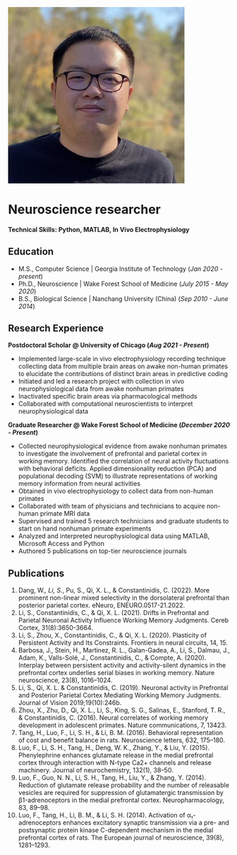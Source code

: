 ![Profile Picture](/images/github_pic.jpg)

# Neuroscience researcher

#### Technical Skills: Python, MATLAB, In Vivo Electrophysiology

## Education
- M.S., Computer Science | Georgia Institute of Technology (_Jan 2020 - present_)	
- Ph.D., Neuroscience | Wake Forest School of Medicine (_July 2015 - May 2020_)								       			        		
- B.S., Biological Science | Nanchang University (China) (_Sep 2010 - June 2014_)

## Research Experience
**Postdoctoral Scholar @ University of Chicago (_Aug 2021 - Present_)**
-  Implemented large-scale in vivo electrophysiology recording technique collecting data from multiple
brain areas on awake non-human primates to elucidate the contributions of distinct brain areas in
predictive coding
- Initiated and led a research project with collection in vivo neurophysiological data from awake nonhuman primates
- Inactivated specific brain areas via pharmacological methods
- Collaborated with computational neuroscientists to interpret neurophysiological data

**Graduate Researcher @ Wake Forest School of Medicine (_December 2020 - Present_)**
- Collected neurophysiological evidence from awake nonhuman primates to investigate the
involvement of prefrontal and parietal cortex in working memory. Identified the correlation of neural
activity fluctuations with behavioral deficits. Applied dimensionality reduction (PCA) and
populational decoding (SVM) to illustrate representations of working memory information from
neural activities
- Obtained in vivo electrophysiology to collect data from non-human primates
- Collaborated with team of physicians and technicians to acquire non-human primate MRI data
- Supervised and trained 5 research technicians and graduate students to start on hand nonhuman
primate experiments
- Analyzed and interpreted neurophysiological data using MATLAB, Microsoft Access and Python
- Authored 5 publications on top-tier neuroscience journals

## Publications
1.	Dang, W.*, Li, S.*, Pu, S., Qi, X. L., & Constantinidis, C. (2022). More prominent non-linear mixed selectivity in the dorsolateral prefrontal than posterior parietal cortex. eNeuro, ENEURO.0517-21.2022. 
2.	Li, S., Constantinidis, C., & Qi, X. L. (2021). Drifts in Prefrontal and Parietal Neuronal Activity Influence Working Memory Judgments. Cereb Cortex, 31(8):3650-3664. 
3.	Li, S., Zhou, X., Constantinidis, C., & Qi, X. L. (2020). Plasticity of Persistent Activity and Its Constraints. Frontiers in neural circuits, 14, 15.
4.	Barbosa, J., Stein, H., Martinez, R. L., Galan-Gadea, A., Li, S., Dalmau, J., Adam, K., Valls-Solé, J., Constantinidis, C., & Compte, A. (2020). Interplay between persistent activity and activity-silent dynamics in the prefrontal cortex underlies serial biases in working memory. Nature neuroscience, 23(8), 1016–1024. 
5.	Li, S., Qi, X. L. & Constantinidis, C. (2019). Neuronal activity in Prefrontal and Posterior Parietal Cortex Mediating Working Memory Judgments. Journal of Vision 2019;19(10):246b.
6.	Zhou, X., Zhu, D., Qi, X. L., Li, S., King, S. G., Salinas, E., Stanford, T. R., & Constantinidis, C. (2016). Neural correlates of working memory development in adolescent primates. Nature communications, 7, 13423. 
7.	Tang, H., Luo, F., Li, S. H., & Li, B. M. (2016). Behavioral representation of cost and benefit balance in rats. Neuroscience letters, 632, 175–180.
8.	Luo, F., Li, S. H., Tang, H., Deng, W. K., Zhang, Y., & Liu, Y. (2015). Phenylephrine enhances glutamate release in the medial prefrontal cortex through interaction with N-type Ca2+ channels and release machinery. Journal of neurochemistry, 132(1), 38–50. 
9.	Luo, F., Guo, N. N., Li, S. H., Tang, H., Liu, Y., & Zhang, Y. (2014). Reduction of glutamate release probability and the number of releasable vesicles are required for suppression of glutamatergic transmission by β1-adrenoceptors in the medial prefrontal cortex. Neuropharmacology, 83, 89–98. 
10.	Luo, F., Tang, H., Li, B. M., & Li, S. H. (2014). Activation of α₁-adrenoceptors enhances excitatory synaptic transmission via a pre- and postsynaptic protein kinase C-dependent mechanism in the medial prefrontal cortex of rats. The European journal of neuroscience, 39(8), 1281–1293. 
